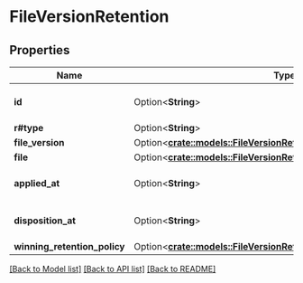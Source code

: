 # FileVersionRetention

## Properties

Name | Type | Description | Notes
------------ | ------------- | ------------- | -------------
**id** | Option<**String**> | The unique identifier for this file version retention. | [optional]
**r#type** | Option<**String**> | `file_version_retention` | [optional]
**file_version** | Option<[**crate::models::FileVersionRetentionFileVersion**](FileVersionRetention_file_version.md)> |  | [optional]
**file** | Option<[**crate::models::FileVersionRetentionFile**](FileVersionRetention_file.md)> |  | [optional]
**applied_at** | Option<**String**> | When this file version retention object was created | [optional]
**disposition_at** | Option<**String**> | When the retention expires on this file version retention | [optional]
**winning_retention_policy** | Option<[**crate::models::FileVersionRetentionWinningRetentionPolicy**](FileVersionRetention_winning_retention_policy.md)> |  | [optional]

[[Back to Model list]](../README.md#documentation-for-models) [[Back to API list]](../README.md#documentation-for-api-endpoints) [[Back to README]](../README.md)



